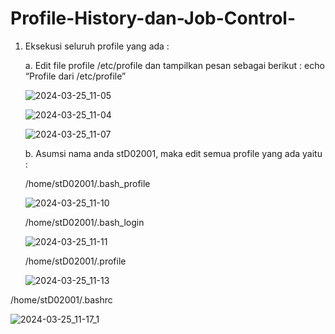 # Profile-History-dan-Job-Control-




1. Eksekusi seluruh profile yang ada :



    a. Edit file  profile  /etc/profile  dan  tampilkan pesan  sebagai berikut  :    echo  “Profile dari /etc/profile”





   ![2024-03-25_11-05](https://github.com/MayangArinda17/Profile-History-dan-Job-Control-/assets/150981696/56bf5068-442e-4d5b-a714-91edfddb6620)







   ![2024-03-25_11-04](https://github.com/MayangArinda17/Profile-History-dan-Job-Control-/assets/150981696/23313947-7b8b-405d-9460-a502009a98bb)





   ![2024-03-25_11-07](https://github.com/MayangArinda17/Profile-History-dan-Job-Control-/assets/150981696/af133d3a-b96c-465f-8148-e82169d5ec50)





   b. Asumsi nama anda stD02001, maka edit semua profile yang ada yaitu :




      /home/stD02001/.bash_profile






   ![2024-03-25_11-10](https://github.com/MayangArinda17/Profile-History-dan-Job-Control-/assets/150981696/adddbafc-90ef-4b75-891d-a48a717a0909)






    /home/stD02001/.bash_login







   ![2024-03-25_11-11](https://github.com/MayangArinda17/Profile-History-dan-Job-Control-/assets/150981696/ac42c257-67cb-41c2-8977-5a200ae56ff5)






    /home/stD02001/.profile






   ![2024-03-25_11-13](https://github.com/MayangArinda17/Profile-History-dan-Job-Control-/assets/150981696/917e9562-cf9a-4f8e-86cf-451dd1d8e2ba)






  /home/stD02001/.bashrc







  ![2024-03-25_11-17_1](https://github.com/MayangArinda17/Profile-History-dan-Job-Control-/assets/150981696/c29aa8f9-f20a-4823-8e2c-4b4db4025a81)







  

 






   






   




   









   

